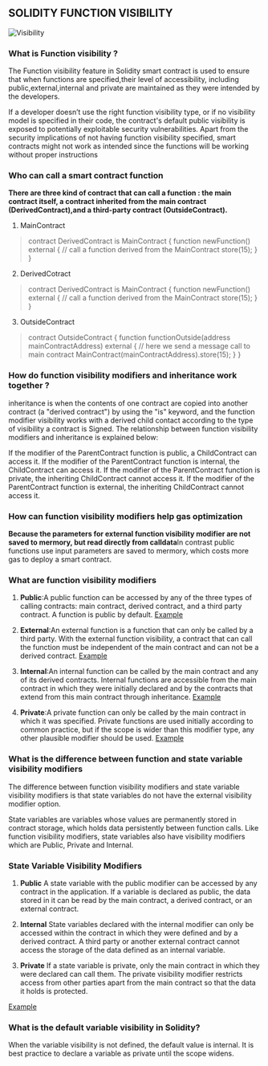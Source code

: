 ## SOLIDITY FUNCTION VISIBILITY
![Visibility](https://media.tenor.com/images/d8bdf7c3b50752bb63ce514355f20efc/tenor.gif)
### What is Function visibility ?
The Function visibility feature in Solidity smart contract is used to ensure that when functions are specified,their level of accessibility, including public,external,internal and private are maintained as they were intended by the developers.

If a developer doesn’t use the right function visibility type, or if no visibility model is specified in their code, the contract's default public visibility is exposed to potentially exploitable security vulnerabilities. Apart from the security implications of not having function visibility specified, smart contracts might not work as intended since the functions will be working without proper instructions

### Who can call a smart contract function 
**There are three kind of contract that can call a function : the main contract itself, a contract inherited from the main contract (DerivedContract),and a third-party contract (OutsideContract).**

1. MainContract
>contract DerivedContract is MainContract {
      function newFunction() external {
          // call a function derived from the MainContract
          store(15);
     }
}
>
2. DerivedCotract
>contract DerivedContract is MainContract {
      function newFunction() external {
          // call a function derived from the MainContract
          store(15);
     }
}
>
3. OutsideContract
>contract OutsideContract {
      function functionOutside(address mainContractAddress) external {
            // here we send a message call to main contract 
            MainContract(mainContractAddress).store(15);
      }
}
>

### How do function visibility modifiers and inheritance work together ?

inheritance is when the contents of one contract are copied into another contract (a "derived contract") by using the "is" keyword, and the function modifier visibility works with a derived child contact according to the type of visibility a contract is Signed.
The relationship between function visibility modifiers and inheritance is explained below:

If the modifier of the ParentContract function is public, a ChildContract can access it.
If the modifier of the ParentContract function is internal, the ChildContract can access it.
If the modifier of the ParentContract function is private, the inheriting ChildContract cannot access it. 
If the modifier of the ParentContract function is external, the inheriting ChildContract cannot access it.

### How can function visibility modifiers help gas optimization 
**Because the parameters for external function visibility modifier are not saved to mermory, but read directly from calldata**In contrast public functions use input parameters are saved to mermory, which costs more gas to deploy a smart contract.

### What are function visibility modifiers
1. **Public**:A public function can be accessed by any of the three types of calling contracts: main contract, derived contract, and a third party contract. A function is public by default.
[Example](https://github.com/BernardOnuh/100DaysOfSolidity/blob/main/7.Visibility/visibility.sol)

2. **External**:An external function is a function that can only be called by a third party. With the external function visibility, a contract that can call the function must be independent of the main contract and can not be a derived contract.
[Example](https://github.com/BernardOnuh/100DaysOfSolidity/blob/main/7.Visibility/visibility.sol)

3. **Internal**:An internal function can be called by the main contract and any of its derived contracts. Internal functions are accessible from the main contract in which they were initially declared and by the contracts that extend from this main contract through inheritance.
[Example](https://github.com/BernardOnuh/100DaysOfSolidity/blob/main/7.Visibility/visibility.sol)

4. **Private**:A private function can only be called by the main contract in which it was specified. Private functions are used initially according to common practice, but if the scope is wider than this modifier type, any other plausible modifier should be used.
[Example](https://github.com/BernardOnuh/100DaysOfSolidity/blob/main/7.Visibility/visibility.sol)

### What is the difference between function and state variable visibility modifiers
The difference between function visibility modifiers and state variable visibility modifiers is that state variables do not have the external visibility modifier option. 

State variables are variables whose values are permanently stored in contract storage, which holds data persistently between function calls. Like function visibility modifiers, state variables also have visibility modifiers which are Public, Private and Internal. 

### State Variable Visibility Modifiers
1. **Public**
A state variable with the public modifier can be accessed by any contract in the application. If a variable is declared as public, the data stored in it can be read by the main contract, a derived contract, or an external contract. 

2. **Internal**
State variables declared with the internal modifier can only be accessed within the contract in which they were defined and by a derived contract. A third party or another external contract cannot access the storage of the data defined as an internal variable. 

3. **Private**
If a state variable is private, only the main contract in which they were declared can call them. The private visibility modifier restricts access from other parties apart from the main contract so that the data it holds is protected.

[Example](https://github.com/BernardOnuh/100DaysOfSolidity/blob/main/7.Visibility/visibility.sol)

### What is the default variable visibility in Solidity?
When the variable visibility is not defined, the default value is internal. It is best practice to declare a variable as private until the scope widens.
